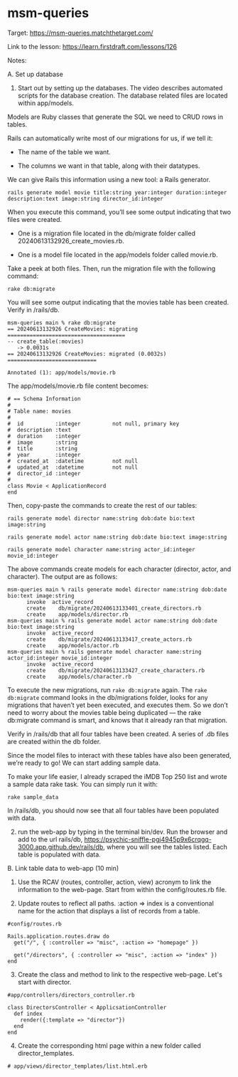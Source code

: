 # msm-queries

Target: https://msm-queries.matchthetarget.com/

Link to the lesson: https://learn.firstdraft.com/lessons/126

Notes:

A. Set up database

1. Start out by setting up the databases. The video describes automated scripts for the database creation. The database related files are located within app/models.

Models are Ruby classes that generate the SQL we need to CRUD rows in tables.

Rails can automatically write most of our migrations for us, if we tell it:

- The name of the table we want.

- The columns we want in that table, along with their datatypes.

We can give Rails this information using a new tool: a Rails generator.

```
rails generate model movie title:string year:integer duration:integer description:text image:string director_id:integer
```

When you execute this command, you’ll see some output indicating that two files were created.

- One is a migration file located in the db/migrate folder called 20240613132926_create_movies.rb.

- One is a model file located in the app/models folder called movie.rb.

Take a peek at both files. Then, run the migration file with the following command:

```
rake db:migrate
```

You will see some output indicating that the movies table has been created. Verify in /rails/db.

```
msm-queries main % rake db:migrate
== 20240613132926 CreateMovies: migrating =====================================
-- create_table(:movies)
   -> 0.0031s
== 20240613132926 CreateMovies: migrated (0.0032s) ============================

Annotated (1): app/models/movie.rb
```

The app/models/movie.rb file content becomes:

```
# == Schema Information
#
# Table name: movies
#
#  id          :integer          not null, primary key
#  description :text
#  duration    :integer
#  image       :string
#  title       :string
#  year        :integer
#  created_at  :datetime         not null
#  updated_at  :datetime         not null
#  director_id :integer
#
class Movie < ApplicationRecord
end
```


Then, copy-paste the commands to create the rest of our tables:

```
rails generate model director name:string dob:date bio:text image:string

rails generate model actor name:string dob:date bio:text image:string

rails generate model character name:string actor_id:integer movie_id:integer
```

The above commands create models for each character (director, actor, and character). The output are as follows:

```
msm-queries main % rails generate model director name:string dob:date bio:text image:string
      invoke  active_record
      create    db/migrate/20240613133401_create_directors.rb
      create    app/models/director.rb
msm-queries main % rails generate model actor name:string dob:date bio:text image:string
      invoke  active_record
      create    db/migrate/20240613133417_create_actors.rb
      create    app/models/actor.rb
msm-queries main % rails generate model character name:string actor_id:integer movie_id:integer
      invoke  active_record
      create    db/migrate/20240613133427_create_characters.rb
      create    app/models/character.rb
```

To execute the new migrations, run `rake db:migrate` again. The `rake db:migrate` command looks in the db/migrations folder, looks for any migrations that haven’t yet been executed, and executes them. So we don’t need to worry about the movies table being duplicated — the rake db:migrate command is smart, and knows that it already ran that migration.

Verify in /rails/db that all four tables have been created. A series of .db files are created within the db folder.

Since the model files to interact with these tables have also been generated, we’re ready to go! We can start adding sample data.

To make your life easier, I already scraped the iMDB Top 250 list and wrote a sample data rake task. You can simply run it with:

```
rake sample_data
```

In /rails/db, you should now see that all four tables have been populated with data.

2. run the web-app by typing in the terminal bin/dev. Run the browser and add to the url rails/db, https://psychic-sniffle-pgj4945p9x6crqgq-3000.app.github.dev/rails/db, where you will see the tables listed. Each table is populated with data.

B. Link table data to web-app (10 min)

1. Use the RCAV (routes, controller, action, view) acronym to link the information to the web-page. Start from within the config/routes.rb file. 

2. Update routes to reflect all paths. :action => index is a conventional name for the action that displays a list of records from a table.

```
#config/routes.rb

Rails.application.routes.draw do
  get("/", { :controller => "misc", :action => "homepage" })

  get("/directors", { :controller => "misc", :action => "index" }) 
end
```

3. Create the class and method to link to the respective web-page. Let's start with director.

```
#app/controllers/directors_controller.rb

class DirectorsController < ApplicsationController
  def index
    render({:template => "director"})
  end
end
```

4. Create the corresponding html page within a new folder called director_templates.

```
# app/views/director_templates/list.html.erb


```
